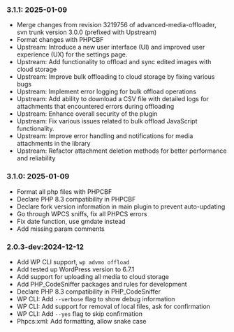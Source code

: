 ### 3.1.1: 2025-01-09

* Merge changes from revision 3219756 of advanced-media-offloader, svn trunk version 3.0.0 (prefixed with Upstream)
* Format changes with PHPCBF
* Upstream: Introduce a new user interface (UI) and improved user experience (UX) for the settings page.
* Upstream: Add functionality to offload and sync edited images with cloud storage
* Upstream: Improve bulk offloading to cloud storage by fixing various bugs
* Upstream: Implement error logging for bulk offload operations
* Upstream: Add ability to download a CSV file with detailed logs for attachments that encountered errors during offloading
* Upstream: Enhance overall security of the plugin
* Upstream: Fix various issues related to bulk offload JavaScript functionality.
* Upstream: Improve error handling and notifications for media attachments in the library
* Upstream: Refactor attachment deletion methods for better performance and reliability

### 3.1.0: 2025-01-09

* Format all php files with PHPCBF
* Declare PHP 8.3 compatibility in PHPCBF
* Declare fork version information in main plugin to prevent auto-updating
* Go through WPCS sniffs, fix all PHPCS errors
* Fix date function, use gmdate instead
* Add missing param comments

### 2.0.3-dev:2024-12-12

* Add WP CLI support, `wp advmo offload`
* Add tested up WordPress version to 6.7.1
* Add support for uploading all media to cloud storage
* Add PHP_CodeSniffer packages and rules for development
* Declare PHP 8.3 compatibility in PHP_CodeSniffer
* WP CLI: Add `--verbose` flag to show debug information
* WP CLI: Add support for removal of local files, ask for confirmation
* WP CLI: Add `--yes` flag to skip confirmation
* Phpcs:xml: Add formatting, allow snake case